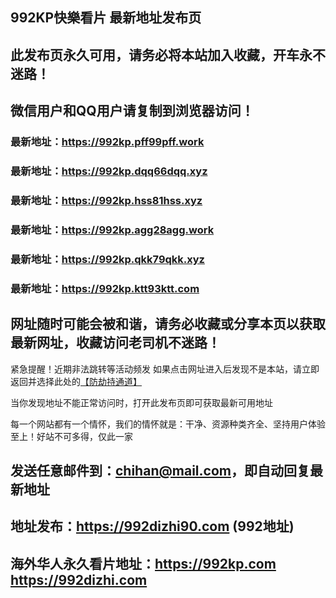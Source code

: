 ## **992KP快樂看片 最新地址发布页**
## 此发布页永久可用，请务必将本站加入收藏，开车永不迷路！
## 微信用户和QQ用户请复制到浏览器访问！
### 最新地址：https://992kp.pff99pff.work

### 最新地址：https://992kp.dqq66dqq.xyz

### 最新地址：https://992kp.hss81hss.xyz

### 最新地址：https://992kp.agg28agg.work

### 最新地址：https://992kp.qkk79qkk.xyz

### 最新地址：https://992kp.ktt93ktt.com


## 网址随时可能会被和谐，请务必收藏或分享本页以获取最新网址，收藏访问老司机不迷路！

紧急提醒！近期非法跳转等活动频发
如果点击网址进入后发现不是本站，请立即返回并选择此处的[【防劫持通道】](https://23.224.130.222:7583)

当你发现地址不能正常访问时，打开此发布页即可获取最新可用地址

每一个网站都有一个情怀，我们的情怀就是：干净、资源种类齐全、坚持用户体验至上！好站不可多得，仅此一家

## 发送任意邮件到：chihan@mail.com，即自动回复最新地址
## 地址发布：https://992dizhi90.com  (992地址)
## 海外华人永久看片地址：https://992kp.com  https://992dizhi.com
